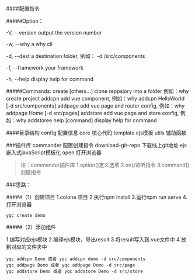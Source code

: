 <!-- 自定义脚手架 -->

####配置指令

#####Option：

  -V, --version                output the version number

  -w, --why                    a why cli

  -d, --dest <dest>            a destination folder, 例如： -d /src/components

  -f, --framework <framework>  your framework
  
  -h, --help                   display help for command

#####Commands:
  create <opject> [others...]  clone reppsiory into a folder 例如：why create project
  addcpn <name>                add vue component, 例如：why addcpn HelloWorld [-d src/components]
  addpage <page>               add vue page and router config, 例如：why addpage Home [-d src/pages]
  addstore <name>              add vue page and store config, 例如：why addstoree
  help [command]               display help for command

####目录结构
config 配置信息
core 核心代码
template ejs模板
utils 辅助函数

###插件库
commander 配置创建指令
download-git-repo 下载线上git地址
ejs 嵌入式javaScript模板化
open 打开浏览器

>注：commander插件库
1.option()定义选项 
2.on()监听指令
3.command()创建指令

###思路：

#####（1）创建项目
1.colone 项目
2.执行npm install
3.运行npm run serve
4.打开浏览器

```
yqc create demo
```

#####（2）添加组件

1.编写对应ejs模块
2.编译ejs模块，导出result
3.将result写入到.vue文件中
4.放到对应的文件夹中

```
yqc addcpn Demo 或者 yqc addcpn demo -d src/components
yqc addpage Demo 或者 yqc addpage Demo -d src/page
yqc addstore Demo 或者 yqc addstore Demo -d src/store
```




